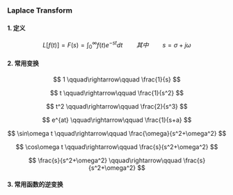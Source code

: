 ### Laplace Transform

#### 1. 定义


$$
L[f(t)] = F(s) = \int_{0}^{\infty}f(t)e^{-st}dt
\qquad 其中\qquad s=\sigma + j\omega
$$


#### 2. 常用变换


$$
1  \qquad\rightarrow\qquad    \frac{1}{s}
$$

$$
t    \qquad\rightarrow\qquad    \frac{1}{s^2}
$$

$$
t^2    \qquad\rightarrow\qquad    \frac{2}{s^3}
$$

$$
e^{at}    \qquad\rightarrow\qquad    \frac{1}{s+a}
$$

$$
\sin\omega t    \qquad\rightarrow\qquad    \frac{\omega}{s^2+\omega^2}
$$

$$
\cos\omega t \qquad\rightarrow\qquad \frac{s}{s^2+\omega^2}
$$


$$
\frac{s}{s^2+\omega^2}
 \qquad\rightarrow\qquad \frac{s}{s^2+\omega^2}
$$




























#### 3. 常用函数的逆变换



